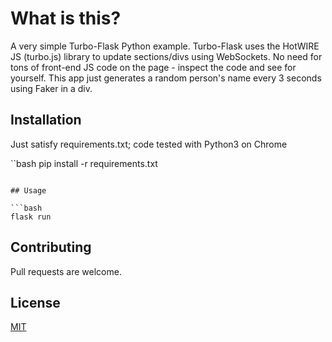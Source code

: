 # What is this?

A very simple Turbo-Flask Python example.
Turbo-Flask uses the HotWIRE JS (turbo.js) library to update sections/divs using WebSockets.
No need for tons of front-end JS code on the page - inspect the code and see for yourself.
This app just generates a random person's name every 3 seconds using Faker in a div.

## Installation

Just satisfy requirements.txt; code tested with Python3 on Chrome

``bash
pip install -r requirements.txt
```

## Usage

```bash
flask run
```

## Contributing
Pull requests are welcome. 

## License
[MIT](https://choosealicense.com/licenses/mit/)
